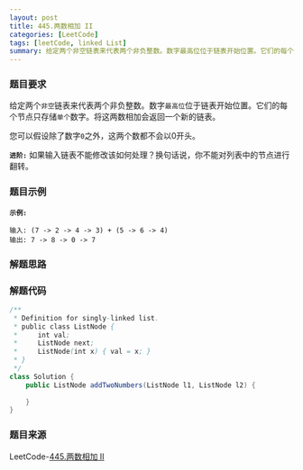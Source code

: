 ```yaml
---
layout: post
title: 445.两数相加 II
categories: [LeetCode]
tags: [leetCode, linked List]
summary: 给定两个非空链表来代表两个非负整数。数字最高位位于链表开始位置。它们的每个节点只存储单个数字。将这两数相加会返回一个新的链表。
---
```


### 题目要求
给定两个`非空`链表来代表两个非负整数。数字`最高位`位于链表开始位置。它们的每个节点只存储`单个`数字。将这两数相加会返回一个新的链表。

您可以假设除了数字`0`之外，这两个数都不会以0开头。


**`进阶:`**
如果输入链表不能修改该如何处理？换句话说，你不能对列表中的节点进行翻转。

### 题目示例
**`示例:`**
```
输入: (7 -> 2 -> 4 -> 3) + (5 -> 6 -> 4)
输出: 7 -> 8 -> 0 -> 7
```


### 解题思路


### 解题代码
```java
/**
 * Definition for singly-linked list.
 * public class ListNode {
 *     int val;
 *     ListNode next;
 *     ListNode(int x) { val = x; }
 * }
 */
class Solution {
    public ListNode addTwoNumbers(ListNode l1, ListNode l2) {
        
    }
}
```


### 题目来源
LeetCode-[445.两数相加 II](https://leetcode-cn.com/problems/add-two-numbers-ii/)
